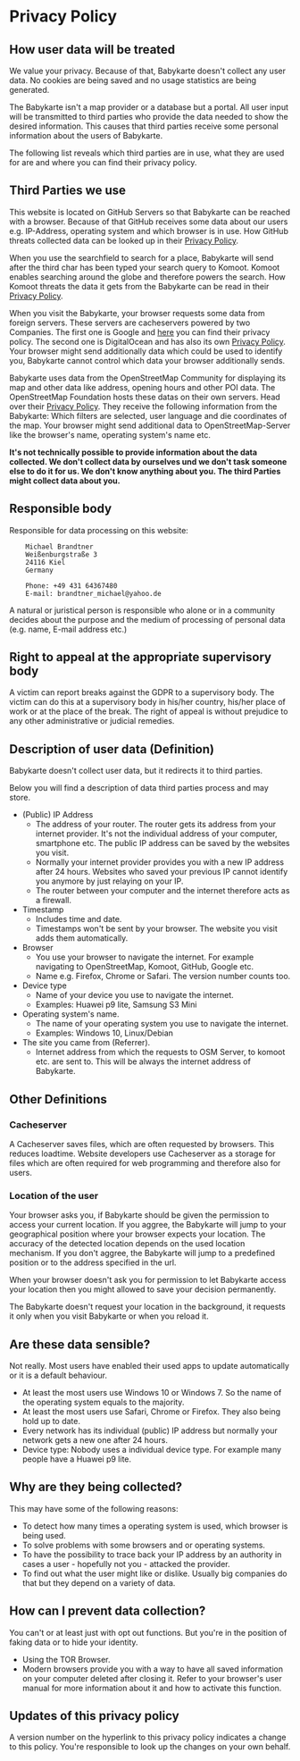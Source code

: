 # Privacy Policy

## How user data will be treated
We value your privacy. Because of that, Babykarte doesn't collect any user data. No cookies are being saved and no usage statistics are being generated.

The Babykarte isn't a map provider or a database but a portal. All user input will be transmitted to third parties who provide the data needed to show the desired information. This causes that third parties receive some personal information about the users of Babykarte.

The following list reveals which third parties are in use, what they are used for are and where you can find their privacy policy.

## Third Parties we use
This website is located on GitHub Servers so that Babykarte can be reached with a browser. Because of that GitHub receives some data about our users e.g. IP-Address, operating system and which browser is in use. How GitHub threats collected data can be looked up in their [Privacy Policy](https://help.github.com/en/articles/github-privacy-statement). 

When you use the searchfield to search for a place, Babykarte will send after the third char has been typed your search query to Komoot. Komoot enables searching around the globe and therefore powers the search. How Komoot threats the data it gets from the Babykarte can be read in their [Privacy Policy](https://www.komoot.de/privacy).

When you visit the Babykarte, your browser requests some data from foreign servers. These servers are cacheservers powered by two Companies. The first one is Google and  [here](https://policies.google.com/privacy#infocollect) you can find their privacy policy. The second one is DigitalOcean and has also its own [Privacy Policy](https://www.digitalocean.com/legal/privacy-policy/). Your browser might send additionally data which could be used to identify you, Babykarte cannot control which data your browser additionally sends.

Babykarte uses data from the OpenStreetMap Community for displaying its map and other data like address, opening hours and other POI data. The OpenStreetMap Foundation hosts these datas on their own servers. Head over their [Privacy Policy]( https://wiki.osmfoundation.org/wiki/Privacy_Policy). They receive the following information from the Babykarte: Which filters are selected, user language and die coordinates of the map. Your browser might send additional data to OpenStreetMap-Server like the browser's name, operating system's name etc.

**It's not technically possible to provide information about the data collected. We don't collect data by ourselves und we don't task someone else to do it for us. We don't know anything about you. The third Parties might collect data about you.**

## Responsible body

Responsible for data processing on this website:
		
		Michael Brandtner
		Weißenburgstraße 3
		24116 Kiel
		Germany
		
		Phone: +49 431 64367480
		E-mail: brandtner_michael@yahoo.de

A natural or juristical person is responsible who alone or in a community decides about the purpose and the medium of processing of personal data (e.g. name, E-mail address etc.)
		
## Right to appeal at the appropriate supervisory body
A victim can report breaks against the GDPR to a supervisory body. The victim can do this at a supervisory body in his/her country, his/her place of work or at the place of the break. The right of appeal is without prejudice to any other administrative or judicial remedies.

## Description of user data (Definition)
Babykarte doesn't collect user data, but it redirects it to third parties.

Below you will find a description of data third parties process and may store.

- (Public) IP Address
  -  The address of your router. The router gets its address from your internet provider. It's not the individual address of your computer, smartphone etc. The public IP address can be saved by the websites you visit.
  - Normally your internet provider provides you with a new IP address after 24 hours. Websites who saved your previous IP cannot identify you anymore by just relaying on your IP.
  - The router between your computer and the internet therefore acts as a firewall.
- Timestamp
  - Includes time and date.
  - Timestamps won't be sent by your browser. The website you visit adds them automatically.
- Browser
  - You use your browser to navigate the internet. For example navigating to OpenStreetMap, Komoot, GitHub, Google etc.
  - Name e.g. Firefox, Chrome or Safari. The version number counts too.
- Device type
  - Name of your device you use to navigate the internet.
  - Examples: Huawei p9 lite, Samsung S3 Mini
- Operating system's name.
  - The name of your operating system you use to navigate the internet.
  - Examples: Windows 10, Linux/Debian
- The site you came from (Referrer).
  - Internet address from which the requests to OSM Server, to komoot etc. are sent to. This will be always the internet address of Babykarte.

## Other Definitions

### Cacheserver
A Cacheserver saves files, which are often requested by browsers. This reduces loadtime. Website developers use Cacheserver as a storage for files which are often required for web programming and therefore also for users.

### Location of the user
Your browser asks you, if Babykarte should be given the permission to access your current location. If you aggree, the Babykarte will jump to your geographical position where your browser expects your location.
The accuracy of the detected location depends on the used location mechanism. If you don't aggree, the Babykarte will jump to a predefined position or to the address specified in the url.

When your browser doesn't ask you for permission to let Babykarte access your location then you might allowed to save your decision permanently.

The Babykarte doesn't request your location in the background, it requests it only when you visit Babykarte or when you reload it.

## Are these data sensible?
Not really. Most users have enabled their used apps to update automatically or it is a default behaviour.

- At least the most users use Windows 10 or Windows 7. So the name of the operating system equals to the majority.
- At least the most users use Safari, Chrome or Firefox. They also being hold up to date.
- Every network has its individual (public) IP address but normally your network gets a new one after 24 hours.
- Device type: Nobody uses a individual device type. For example many people have a Huawei p9 lite.

## Why are they being collected?
This may have some of the following reasons:

- To detect how many times a operating system is used, which browser is being used.
- To solve problems with some browsers and or operating systems.
- To have the possibility to trace back your IP address by an authority in cases a user - hopefully not you - attacked the provider.
- To find out what the user might like or dislike. Usually big companies do that but they depend on a variety of data.

## How can I prevent data collection?
You can't or at least just with opt out functions. But you're in the position of faking data or to hide your identity.

- Using the TOR Browser.
- Modern browsers provide you with a way to have all saved information on your computer deleted after closing it. Refer to your browser's user manual for more information about it and how to activate this function.

## Updates of this privacy policy
A version number on the hyperlink to this privacy policy indicates a change to this policy. You're responsible to look up the changes on your own behalf.
